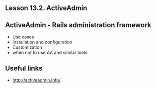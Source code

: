 Lesson 13.2. ActiveAdmin
------------------


ActiveAdmin - Rails administration framework
----------------------------------

* Use cases
* Installation and configuration
* Customization
* when not to use AA and similar tools


Useful links
---------------
* http://activeadmin.info/





